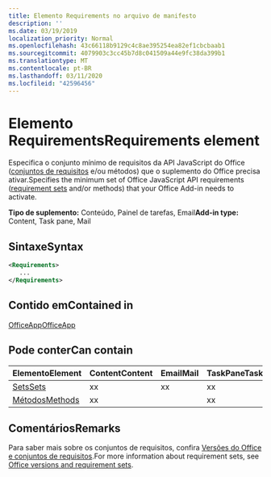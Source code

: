 ```yaml
---
title: Elemento Requirements no arquivo de manifesto
description: ''
ms.date: 03/19/2019
localization_priority: Normal
ms.openlocfilehash: 43c66118b9129c4c8ae395254ea82ef1cbcbaab1
ms.sourcegitcommit: 4079903c3cc45b7d8c041509a44e9fc38da399b1
ms.translationtype: MT
ms.contentlocale: pt-BR
ms.lasthandoff: 03/11/2020
ms.locfileid: "42596456"
---
```

# <a name="requirements-element"></a><span data-ttu-id="fb22a-102">Elemento Requirements</span><span class="sxs-lookup"><span data-stu-id="fb22a-102">Requirements element</span></span>

<span data-ttu-id="fb22a-103">Especifica o conjunto mínimo de requisitos da API JavaScript do Office ([conjuntos de requisitos](../../develop/office-versions-and-requirement-sets.md#specify-office-hosts-and-requirement-sets) e/ou métodos) que o suplemento do Office precisa ativar.</span><span class="sxs-lookup"><span data-stu-id="fb22a-103">Specifies the minimum set of Office JavaScript API requirements ([requirement sets](../../develop/office-versions-and-requirement-sets.md#specify-office-hosts-and-requirement-sets) and/or methods) that your Office Add-in needs to activate.</span></span>

<span data-ttu-id="fb22a-104">**Tipo de suplemento:** Conteúdo, Painel de tarefas, Email</span><span class="sxs-lookup"><span data-stu-id="fb22a-104">**Add-in type:** Content, Task pane, Mail</span></span>

## <a name="syntax"></a><span data-ttu-id="fb22a-105">Sintaxe</span><span class="sxs-lookup"><span data-stu-id="fb22a-105">Syntax</span></span>

```XML
<Requirements>
   ...
</Requirements>
```

## <a name="contained-in"></a><span data-ttu-id="fb22a-106">Contido em</span><span class="sxs-lookup"><span data-stu-id="fb22a-106">Contained in</span></span>

[<span data-ttu-id="fb22a-107">OfficeApp</span><span class="sxs-lookup"><span data-stu-id="fb22a-107">OfficeApp</span></span>](officeapp.md)

## <a name="can-contain"></a><span data-ttu-id="fb22a-108">Pode conter</span><span class="sxs-lookup"><span data-stu-id="fb22a-108">Can contain</span></span>

|<span data-ttu-id="fb22a-109">**Elemento**</span><span class="sxs-lookup"><span data-stu-id="fb22a-109">**Element**</span></span>|<span data-ttu-id="fb22a-110">**Content**</span><span class="sxs-lookup"><span data-stu-id="fb22a-110">**Content**</span></span>|<span data-ttu-id="fb22a-111">**Email**</span><span class="sxs-lookup"><span data-stu-id="fb22a-111">**Mail**</span></span>|<span data-ttu-id="fb22a-112">**TaskPane**</span><span class="sxs-lookup"><span data-stu-id="fb22a-112">**TaskPane**</span></span>|
|:-----|:-----|:-----|:-----|
|[<span data-ttu-id="fb22a-113">Sets</span><span class="sxs-lookup"><span data-stu-id="fb22a-113">Sets</span></span>](sets.md)|<span data-ttu-id="fb22a-114">x</span><span class="sxs-lookup"><span data-stu-id="fb22a-114">x</span></span>|<span data-ttu-id="fb22a-115">x</span><span class="sxs-lookup"><span data-stu-id="fb22a-115">x</span></span>|<span data-ttu-id="fb22a-116">x</span><span class="sxs-lookup"><span data-stu-id="fb22a-116">x</span></span>|
|[<span data-ttu-id="fb22a-117">Métodos</span><span class="sxs-lookup"><span data-stu-id="fb22a-117">Methods</span></span>](methods.md)|<span data-ttu-id="fb22a-118">x</span><span class="sxs-lookup"><span data-stu-id="fb22a-118">x</span></span>||<span data-ttu-id="fb22a-119">x</span><span class="sxs-lookup"><span data-stu-id="fb22a-119">x</span></span>|

## <a name="remarks"></a><span data-ttu-id="fb22a-120">Comentários</span><span class="sxs-lookup"><span data-stu-id="fb22a-120">Remarks</span></span>

<span data-ttu-id="fb22a-121">Para saber mais sobre os conjuntos de requisitos, confira [Versões do Office e conjuntos de requisitos](../../develop/office-versions-and-requirement-sets.md).</span><span class="sxs-lookup"><span data-stu-id="fb22a-121">For more information about requirement sets, see [Office versions and requirement sets](../../develop/office-versions-and-requirement-sets.md).</span></span>
